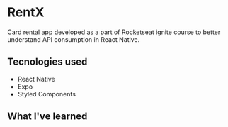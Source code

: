 # RentX
Card rental app developed as a part of Rocketseat ignite course to better understand API consumption in React Native.

## Tecnologies used
- React Native
- Expo
- Styled Components

## What I've learned
